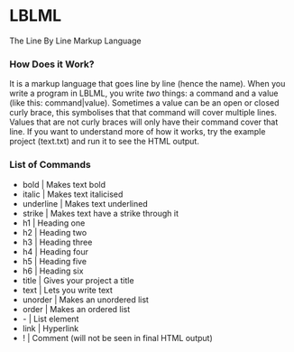 # LBLML
The Line By Line Markup Language

### How Does it Work?
It is a markup language that goes line by line (hence the name).
When you write a program in LBLML, you write *two* things: a command and
a value (like this: command|value). Sometimes a value can be an open or
closed curly brace, this symbolises that that command will cover multiple
lines. Values that are not curly braces will only have their command cover
that line. If you want to understand more of how it works, try the example
project (text.txt) and run it to see the HTML output.

### List of Commands
- bold | Makes text bold
- italic | Makes text italicised
- underline | Makes text underlined
- strike | Makes text have a strike through it
- h1 | Heading one
- h2 | Heading two
- h3 | Heading three
- h4 | Heading four
- h5 | Heading five
- h6 | Heading six
- title | Gives your project a title
- text | Lets you write text
- unorder | Makes an unordered list
- order | Makes an ordered list
- \- | List element
- link | Hyperlink
- ! | Comment (will not be seen in final HTML output)
